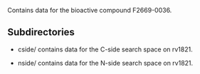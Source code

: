 Contains data for the bioactive compound F2669-0036.

## Subdirectories

- cside/ contains data for the C-side search space on rv1821.

- nside/ contains data for the N-side search space on rv1821.

